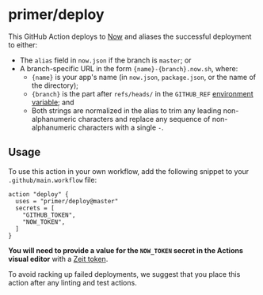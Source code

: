 # primer/deploy

This GitHub Action deploys to [Now] and aliases the successful deployment to either:

* The `alias` field in `now.json` if the branch is `master`; or
* A branch-specific URL in the form `{name}-{branch}.now.sh`, where:
    * `{name}` is your app's name (in `now.json`, `package.json`, or the name of the directory);
    * `{branch}` is the part after `refs/heads/` in the `GITHUB_REF` [environment variable](https://developer.github.com/actions/creating-github-actions/accessing-the-runtime-environment/#environment-variables); and
    * Both strings are normalized in the alias to trim any leading non-alphanumeric characters and replace any sequence of non-alphanumeric characters with a single `-`.

## Usage
To use this action in your own workflow, add the following snippet to your `.github/main.workflow` file:

```hcl
action "deploy" {
  uses = "primer/deploy@master"
  secrets = [
    "GITHUB_TOKEN",
    "NOW_TOKEN",
  ]
}
```

**You will need to provide a value for the `NOW_TOKEN` secret in the Actions visual editor** with a [Zeit token](https://zeit.co/account/tokens).

To avoid racking up failed deployments, we suggest that you place this action after any linting and test actions.

[Now]: https://zeit.co/now
